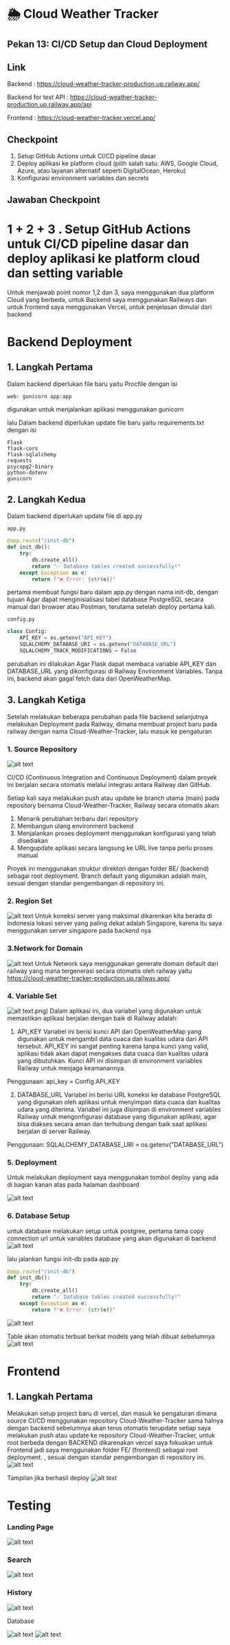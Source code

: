 # 🌦️ Cloud Weather Tracker
## Pekan 13: CI/CD Setup dan Cloud Deployment

## Link 
Backend : https://cloud-weather-tracker-production.up.railway.app/ 

Backend for test API : https://cloud-weather-tracker-production.up.railway.app/api

Frontend : https://cloud-weather-tracker.vercel.app/

## Checkpoint 
1. Setup GitHub Actions untuk CI/CD pipeline dasar
2. Deploy aplikasi ke platform cloud (pilih salah satu: AWS, Google Cloud, Azure, atau layanan alternatif seperti DigitalOcean, Heroku)
3. Konfigurasi environment variables dan secrets

## Jawaban Checkpoint

# 1 + 2 + 3 . Setup GitHub Actions untuk CI/CD pipeline dasar dan deploy aplikasi ke platform cloud dan setting variable

Untuk menjawab point nomor 1,2 dan 3, saya menggunakan dua platform Cloud yang berbeda, untuk Backend saya menggunakan Railways dan untuk frontend saya menggunakan Vercel, untuk penjelasan dimulai dari backend

# Backend Deployment
## 1. Langkah Pertama
Dalam backend diperlukan file baru yaitu Procfile dengan isi 
```
web: gunicorn app:app
```
digunakan untuk menjalankan aplikasi menggunakan gunicorn

lalu Dalam backend diperlukan update file baru yaitu requirements.txt dengan isi 
```
Flask
flask-cors
flask-sqlalchemy
requests
psycopg2-binary
python-dotenv
gunicorn
```

## 2. Langkah Kedua
Dalam backend diperlukan update file di app.py 

`app.py`
```python
@app.route("/init-db")
def init_db():
    try:
        db.create_all()
        return "✅ Database tables created successfully!"
    except Exception as e:
        return f"❌ Error: {str(e)}"
```

pertama membuat fungsi baru dalam app.py dengan nama init-db, dengan tujuan Agar dapat menginisialisasi tabel database PostgreSQL secara manual dari browser atau Postman, terutama setelah deploy pertama kali. 

`config.py`
```python
class Config:
    API_KEY = os.getenv("API_KEY")
    SQLALCHEMY_DATABASE_URI = os.getenv("DATABASE_URL")
    SQLALCHEMY_TRACK_MODIFICATIONS = False
```

perubahan ini dilakukan Agar Flask dapat membaca variable API_KEY dan DATABASE_URL yang dikonfigurasi di Railway Environment Variables. Tanpa ini, backend akan gagal fetch data dari OpenWeatherMap.

## 3. Langkah Ketiga
Setelah melakukan beberapa perubahan pada file backend selanjutnya melakukan Deployment pada Railway, dimana membuat project baru pada railway dengan nama Cloud-Weather-Tracker, lalu masuk ke pengaturan

### 1. Source Repository
![alt text](Images/13_1.png)

CI/CD (Continuous Integration and Continuous Deployment) dalam proyek ini berjalan secara otomatis melalui integrasi antara Railway dan GitHub.

Setiap kali saya melakukan push atau update ke branch utama (main) pada repository bernama Cloud-Weather-Tracker, Railway secara otomatis akan:
  1. Menarik perubahan terbaru dari repository
  2. Membangun ulang environment backend
  3. Menjalankan proses deployment menggunakan konfigurasi yang telah disediakan
  4. Mengupdate aplikasi secara langsung ke URL live tanpa perlu proses manual

Proyek ini menggunakan struktur direktori dengan folder BE/ (backend) sebagai root deployment. Branch default yang digunakan adalah main, sesuai dengan standar pengembangan di repository ini.

### 2. Region Set
![alt text](Images/13_2.png)
Untuk koneksi server yang maksimal dikarenkan kita berada di Indonesia lokasi server yang paling dekat adalah Singapore, karena itu saya menggunakan server singapore pada backend nya

### 3.Network for Domain
![alt text](Images/13_3.png)
Untuk Network saya menggunakan generate domain default dari railway yang mana tergenerasi secara otomatis oleh railway yaitu 
https://cloud-weather-tracker-production.up.railway.app/

### 4. Variable Set
![alt text](image.png).png)
Dalam aplikasi ini, dua variabel yang digunakan untuk memastikan aplikasi berjalan dengan baik di Railway adalah: 
1. API_KEY
Variabel ini berisi kunci API dari OpenWeatherMap yang digunakan untuk mengambil data cuaca dan kualitas udara dari API tersebut. API_KEY ini sangat penting karena tanpa kunci yang valid, aplikasi tidak akan dapat mengakses data cuaca dan kualitas udara yang dibutuhkan. Kunci API ini disimpan di environment variables Railway untuk menjaga keamanannya.

Penggunaan:
api_key = Config.API_KEY

2. DATABASE_URL
Variabel ini berisi URL koneksi ke database PostgreSQL yang digunakan oleh aplikasi untuk menyimpan data cuaca dan kualitas udara yang diterima. Variabel ini juga disimpan di environment variables Railway untuk mengonfigurasi database yang digunakan aplikasi, agar bisa diakses secara aman dan terhubung dengan baik saat aplikasi berjalan di server Railway.

Penggunaan:
SQLALCHEMY_DATABASE_URI = os.getenv("DATABASE_URL")

### 5. Deployment
Untuk melakukan deployment saya menggunakan tombol deploy yang ada di bagian kanan atas pada halaman dashboard

![alt text](Images/13_6.png)

### 6. Database Setup
untuk database melakukan setup untuk postgree, pertama tama copy connection url untuk variables database yang akan digunakan di backend 
![alt text](Images/13_7.png)

lalu jalankan fungsi init-db pada app.py
```python
@app.route("/init-db")
def init_db():
    try:
        db.create_all()
        return "✅ Database tables created successfully!"
    except Exception as e:
        return f"❌ Error: {str(e)}"
```
![alt text](Images/13_8.png)

Table akan otomatis terbuat berkat models yang telah dibuat sebelumnya
![alt text](Images/13_9.png)


# Frontend

## 1. Langkah Pertama

Melakukan setup project baru di vercel, dan masuk ke pengaturan
dimana source CI/CD menggunakan repository Cloud-Weather-Tracker sama halnya dengan backend sebelumnya akan terus otomatis terupdate setiap saya melakukan push atau update ke repository Cloud-Weather-Tracker, untuk root berbeda dengan BACKEND dikarenakan vercel saya fokuskan untuk Frontend jadi saya menggunakan folder FE/ (frontend) sebagai root deployment. , sesuai dengan standar pengembangan di repository ini.
![alt text](Images/13_10.png)

Tampilan jika berhasil deploy
![alt text](Images/13_11.png)

# Testing 

### Landing Page
![alt text](Images/13_12.png)

### Search 
![alt text](Images/13_13.png)

### History
![alt text](Images/13_14.png)

Database

![alt text](Images/13_15.png)
![alt text](Images/13_16.png)

